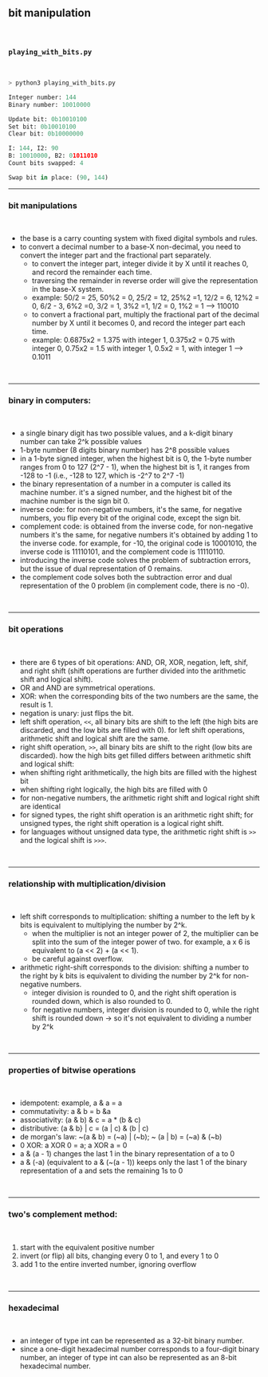 ## bit manipulation

<br>

### `playing_with_bits.py`

<br>


```python
> python3 playing_with_bits.py

Integer number: 144
Binary number: 10010000

Update bit: 0b10010100
Set bit: 0b10010100
Clear bit: 0b10000000

I: 144, I2: 90
B: 10010000, B2: 01011010
Count bits swapped: 4

Swap bit in place: (90, 144)
```


----

### bit manipulations

<br>

* the base is a carry counting system with fixed digital symbols and rules.
* to convert a decimal number to a base-X non-decimal, you need to convert the integer part and the fractional part separately.
  * to convert the integer part, integer divide it by X until it reaches 0, and record the remainder each time.
  * traversing the remainder in reverse order will give the representation in the base-X system.
  * example: 50/2 = 25, 50%2 = 0, 25/2 = 12, 25%2 =1, 12/2 = 6, 12%2 = 0, 6/2 - 3, 6%2 =0, 3/2 = 1, 3%2 =1, 1/2 = 0, 1%2 = 1 --> 110010
  * to convert a fractional part, multiply the fractional part of the decimal number by X until it becomes 0, and record the integer part each time.
  * example: 0.6875x2 = 1.375 with integer 1, 0.375x2 = 0.75 with integer 0, 0.75x2 = 1.5 with integer 1, 0.5x2 = 1, with integer 1 --> 0.1011

<br>

----

### binary in computers:

<br>

* a single binary digit has two possible values, and a k-digit binary number can take 2^k possible values
* 1-byte number (8 digits binary number) has 2^8 possible values
* in a 1-byte signed integer, when the highest bit is 0, the 1-byte number ranges from 0 to 127 (2^7 - 1), when the highest bit is 1, it ranges from -128 to -1 (i.e., -128 to 127, which is -2^7 to 2^7 -1) 
* the binary representation of a number in a computer is called its machine number. it's a signed number, and the highest bit of the machine number is the sign bit 0.
* inverse code: for non-negative numbers, it's the same, for negative numbers, you flip every bit of the original code, except the sign bit.
* complement code: is obtained from the inverse code, for non-negative numbers it's the same, for negative numbers it's obtained by adding 1 to the inverse code. for example, for -10, the original code is 10001010, the inverse code is 11110101, and the complement code is 11110110.
* introducing the inverse code solves the problem of subtraction errors, but the issue of dual representation of 0 remains.
* the complement code solves both the subtraction error and dual representation of the 0 problem (in complement code, there is no -0).

<br>

----

### bit operations

<br>

- there are 6 types of bit operations: AND, OR, XOR, negation, left, shif, and right shift (shift operations are further divided into the arithmetic shift and logical shift).
- OR and AND are symmetrical operations.
- XOR: when the corresponding bits of the two numbers are the same, the result is 1.
- negation is unary: just flips the bit.
- left shift operation, `<<`, all binary bits are shift to the left (the high bits are discarded, and the low bits are filled with 0). for left shift operations, arithmetic shift and logical shift are the same.
- right shift operation, `>>`, all binary bits are shift to the right (low bits are discarded). how the high bits get filled differs between arithmetic shift and logical shift:
 - when shifting right arithmetically, the high bits are filled with the highest bit
 - when shifting right logically, the high bits are filled with 0
 - for non-negative numbers, the arithmetic right shift and logical right shift are identical
 - for signed types, the right shift operation is an arithmetic right shift; for unsigned types, the right shift operation is a logical right shift.
 - for languages without unsigned data type, the arithmetic right shift is `>>` and the logical shift is `>>>`.

<br>

----
  
### relationship with multiplication/division

<br>

* left shift corresponds to multiplication: shifting a number to the left by k bits is equivalent to multiplying the number by 2^k.
   * when the multiplier is not an integer power of 2, the multiplier can be split into the sum of the integer power of two. for example, a x 6 is equivalent to (a << 2) + (a << 1).
   * be careful against overflow.
* arithmetic right-shift corresponds to the division: shifting a number to the right by k bits is equivalent to dividing the number by 2^k for non-negative numbers.
   * integer division is rounded to 0, and the right shift operation is rounded down, which is also rounded to 0.
   * for negative numbers, integer division is rounded to 0, while the right shift is rounded down -> so it's not equivalent to dividing a number by 2^k

<br>

-----

### properties of bitwise operations

<br>

* idempotent: example, a & a = a
* commutativity: a & b = b &a
* associativity: (a & b) & c = a * (b & c)
* distributive: (a & b} | c = (a | c) & (b | c)
* de morgan's law: ~(a & b) = (~a) | (~b); ~ (a | b) = (~a) & (~b)
* 0 XOR: a XOR 0 = a; a XOR a = 0
* a & (a - 1) changes the last 1 in the binary representation of a to 0
* a & (-a) (equivalent to a & (~(a - 1)) keeps only the last 1 of the binary representation of a and sets the remaining 1s to 0


<br>

----

### two's complement method:

<br>

1. start with the equivalent positive number
2. invert (or flip) all bits, changing every 0 to 1, and every 1 to 0
3. add 1 to the entire inverted number, ignoring overflow

<br>

----

### hexadecimal

<br>

* an integer of type int can be represented as a 32-bit binary number.
* since a one-digit hexadecimal number corresponds to a four-digit binary number, an integer of type int can also be represented as an 8-bit hexadecimal number.


